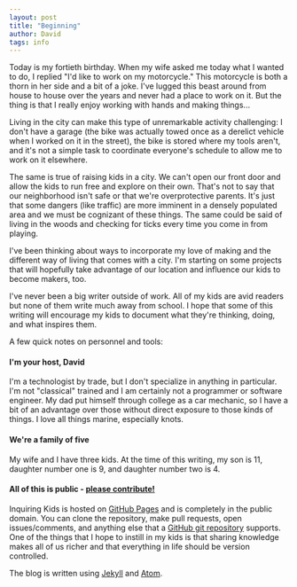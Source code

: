 ```yaml
---
layout: post
title: "Beginning"
author: David
tags: info
---
```

Today is my fortieth birthday. When my wife asked me today what I wanted to do, I replied "I'd like to work on my motorcycle." This motorcycle is both a thorn in her side and a bit of a joke. I've lugged this beast around from house to house over the years and never had a place to work on it. But the thing is that I really enjoy working with hands and making things...

Living in the city can make this type of unremarkable activity challenging: I don't have a garage (the bike was actually towed once as a derelict vehicle when I worked on it in the street), the bike is stored where my tools aren't, and it's not a simple task to coordinate everyone's schedule to allow me to work on it elsewhere.

The same is true of raising kids in a city. We can't open our front door and allow the kids to run free and explore on their own. That's not to say that our neighborhood isn't safe or that we're overprotective parents. It's just that some dangers (like traffic) are more imminent in a densely populated area and we must be cognizant of these things. The same could be said of living in the woods and checking for ticks every time you come in from playing.

I've been thinking about ways to incorporate my love of making and the different way of living that comes with a city. I'm starting on some projects that will hopefully take advantage of our location and influence our kids to become makers, too.

I've never been a big writer outside of work. All of my kids are avid readers but none of them write much away from school. I hope that some of this writing will encourage my kids to document what they're thinking, doing, and what inspires them.

A few quick notes on personnel and tools:

#### I'm your host, David

I'm a technologist by trade, but I don't specialize in anything in particular. I'm not "classical" trained and I am certainly not a programmer or software engineer. My dad put himself through college as a car mechanic, so I have a bit of an advantage over those without direct exposure to those kinds of things. I love all things marine, especially knots.

#### We're a family of five

My wife and I have three kids. At the time of this writing, my son is 11, daughter number one is 9, and daughter number two is 4.

#### All of this is public - [please contribute!](https://github.com/dgrotto/kids)

Inquiring Kids is hosted on [GitHub Pages](https://pages.github.com/) and is completely in the public domain. You can clone the repository, make pull requests, open issues/comments, and anything else that a [GitHub git repository](https://github.com/dgrotto/kids) supports. One of the things that I hope to instill in my kids is that sharing knowledge makes all of us richer and that everything in life should be version controlled.

The blog is written using [Jekyll](http://jekyllrb.com/) and [Atom](https://atom.io/).
